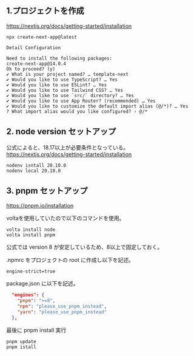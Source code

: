 
## 1.プロジェクトを作成
https://nextjs.org/docs/getting-started/installation

```
npx create-next-app@latest
```
```
Detail Configuration

Need to install the following packages:
create-next-app@14.0.4
Ok to proceed? (y) 
✔ What is your project named? … template-next
✔ Would you like to use TypeScript? … Yes
✔ Would you like to use ESLint? … Yes
✔ Would you like to use Tailwind CSS? … Yes
✔ Would you like to use `src/` directory? … Yes
✔ Would you like to use App Router? (recommended) … Yes
✔ Would you like to customize the default import alias (@/*)? … Yes
? What import alias would you like configured? › @/*
```



## 2. node version セットアップ
公式によると、18.17以上が必要条件となっている。
https://nextjs.org/docs/getting-started/installation
```
nodenv isntall 20.10.0
nodenv local 20.10.0
```

## 3. pnpm セットアップ

https://pnpm.io/installation

voltaを使用していたので以下のコマンドを使用。

```
volta install node
volta install pnpm
```

公式では version 8 が安定しているため、8以上で固定しておく。

.npmrc をプロジェクトの root に作成し以下を記述。
```
engine-strict=true
```
package.json に以下を記述。

```package.json
  "engines": {
    "pnpm": ">=8",
    "npm": "please_use_pnpm_instead",
    "yarn": "please_use_pnpm_instead"
  },
```
最後に pnpm install 実行
```
pnpm update
pnpm istall
```
